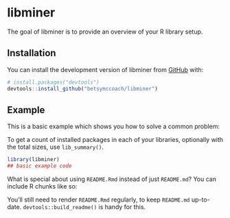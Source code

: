
<!-- README.md is generated from README.Rmd. Please edit that file -->

# libminer

<!-- badges: start -->
<!-- badges: end -->

The goal of libminer is to provide an overview of your R library setup.

## Installation

You can install the development version of libminer from
[GitHub](https://github.com/) with:

``` r
# install.packages("devtools")
devtools::install_github("betsymccoach/libminer")
```

## Example

This is a basic example which shows you how to solve a common problem:

To get a count of installed packages in each of your libraries,
optionally with the total sizes, use `lib_summary()`.

``` r
library(libminer)
## basic example code
```

What is special about using `README.Rmd` instead of just `README.md`?
You can include R chunks like so:

You’ll still need to render `README.Rmd` regularly, to keep `README.md`
up-to-date. `devtools::build_readme()` is handy for this.
